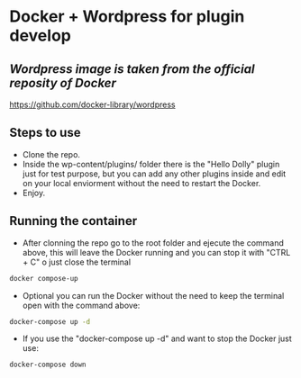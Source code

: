 # Docker + Wordpress for plugin develop
## _Wordpress image is taken from the official reposity of Docker_
https://github.com/docker-library/wordpress

## Steps to use

- Clone the repo.
- Inside the wp-content/plugins/ folder there is the "Hello Dolly" plugin just for test purpose, but you can add any other plugins inside and edit on your local enviorment without the need to restart the Docker.
- Enjoy.

## Running the container
- After clonning the repo go to the root folder and ejecute the command above, this will leave the Docker running and you can stop it with "CTRL + C" o just close the terminal
```sh
docker compose-up
```
- Optional you can run the Docker without the need to keep the terminal open with the command above:
```sh
docker-compose up -d
```
- If you use the "docker-compose up -d" and want to stop the Docker just use:
```sh
docker-compose down
```